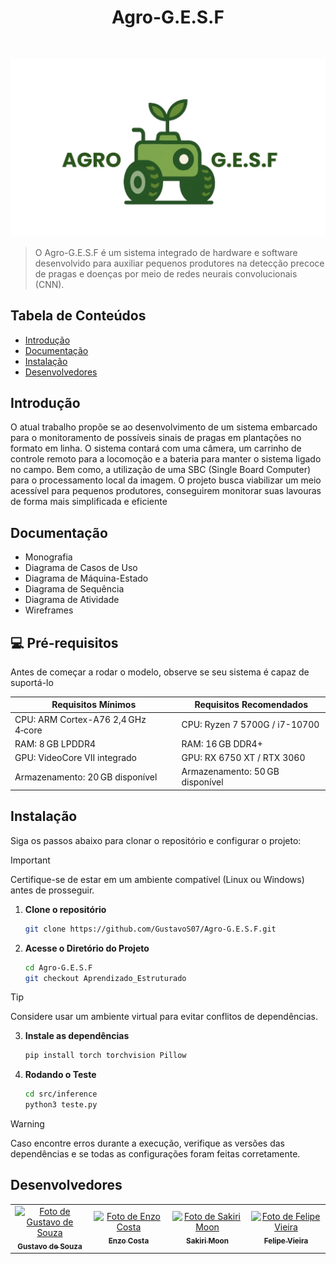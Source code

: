 
<div align="center">
  <h1>Agro-G.E.S.F</h1>
</div>
<br>

<p align="center">
  <a href="https://github.com/gustavoventieri/SecondVision">
    <img alt="AgroGESF Logo" title="GitPoint" src="Imagens_readme/Logo.jpg" width="750">
  </a>
</p>

> O Agro-G.E.S.F é um sistema integrado de hardware e software desenvolvido para auxiliar pequenos produtores na detecção precoce de pragas e doenças por meio de redes neurais convolucionais (CNN).
## Tabela de Conteúdos

- [Introdução](#Introdução)
- [Documentação](#Documentação)
- [Instalação](#Instalação)
- [Desenvolvedores](#Desenvolvedores)

## Introdução

O atual trabalho propõe se ao desenvolvimento de um sistema embarcado para o
monitoramento de possíveis sinais de pragas em plantações no formato em linha. O
sistema contará com uma câmera, um carrinho de controle remoto para a locomoção e a bateria para manter o sistema ligado no campo.
Bem como, a utilização de uma SBC (Single Board
Computer) para o processamento local da imagem. O projeto busca viabilizar um meio acessível para pequenos
produtores, conseguirem monitorar suas lavouras de forma mais simplificada e
eficiente


## Documentação

* Monografia
* Diagrama de Casos de Uso
* Diagrama de Máquina-Estado
* Diagrama de Sequência
* Diagrama de Atividade
* Wireframes

## 💻 Pré-requisitos

Antes de começar a rodar o modelo, observe se seu sistema é capaz de suportá-lo

| Requisitos Mínimos | Requisitos Recomendados |
|------------------------------------|---------------------------------------|
| CPU: ARM Cortex-A76 2,4 GHz 4‑core  | CPU: Ryzen 7 5700G / i7-10700        |
| RAM: 8 GB LPDDR4                   | RAM: 16 GB DDR4+                     |
| GPU: VideoCore VII integrado       | GPU: RX 6750 XT / RTX 3060           |
| Armazenamento: 20 GB disponível          | Armazenamento: 50 GB disponível            |

## Instalação

Siga os passos abaixo para clonar o repositório e configurar o projeto:

> [!IMPORTANT]
> Certifique-se de estar em um ambiente compatível (Linux ou Windows) antes de prosseguir.

1. **Clone o repositório**
   ```bash
   git clone https://github.com/GustavoS07/Agro-G.E.S.F.git
   ```
2. **Acesse o Diretório do Projeto**
    ```bash
   cd Agro-G.E.S.F
   git checkout Aprendizado_Estruturado
   ```
> [!TIP]
> Considere usar um ambiente virtual para evitar conflitos de dependências.
  3. **Instale as dependências**
      ```bash
      pip install torch torchvision Pillow
      ```
  4. **Rodando o Teste**
     ```bash
     cd src/inference
     python3 teste.py
     ```

>[!WARNING]
>Caso encontre erros durante a execução, verifique as versões das dependências e se todas as configurações foram feitas corretamente.



## Desenvolvedores

<table width="100%">
  <tr>
    <td align="center" style="width: 25%;">
      <a href="https://github.com/GustavoS07" title="Perfil de Gustavo de Souza">
        <img src="https://avatars.githubusercontent.com/u/133404275?v=4" width="100px;" alt="Foto de Gustavo de Souza"/><br>
        <sub><b>Gustavo de Souza</b></sub>
      </a>
    </td>
    <td align="center" style="width: 25%;">
      <a href="https://github.com/EnzoCostaPaz" title="Perfil de Enzo Costa">
        <img src="https://avatars.githubusercontent.com/u/133404019?v=4" width="100px;" alt="Foto de Enzo Costa"/><br>
        <sub><b>Enzo Costa</b></sub>
      </a>
    </td>
    <td align="center" style="width: 25%;">
      <a href="https://github.com/osakirii" title="Perfil de Sakiri Moon">
        <img src="https://avatars.githubusercontent.com/u/68735816?v=4" width="100px;" alt="Foto de Sakiri Moon"/><br>
        <sub><b>Sakiri Moon</b></sub>
      </a>
    </td>
    <td align="center" style="width: 25%;">
      <a href="https://github.com/lipedeoliveira" title="Perfil de Felipe Vieira">
        <img src="https://avatars.githubusercontent.com/u/129530532?v=4" width="100px;" alt="Foto de Felipe Vieira"/><br>
        <sub><b>Felipe Vieira</b></sub>
      </a>
    </td>
  </tr>
</table>
